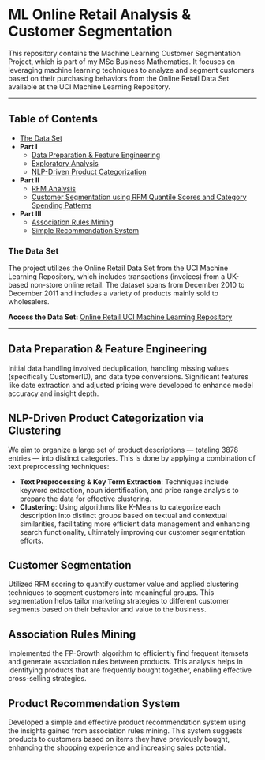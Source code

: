 # ML Online Retail Analysis & Customer Segmentation

This repository contains the Machine Learning Customer Segmentation Project, which is part of my MSc Business Mathematics. 
It focuses on leveraging machine learning techniques to analyze and segment customers based on their purchasing behaviors from the Online Retail Data Set available at the UCI Machine Learning Repository.

***

## Table of Contents
- [The Data Set](#the-data-set)
- **Part I**
  - [Data Preparation & Feature Engineering](#data-preparation--feature-engineering)
  - [Exploratory Analysis](#exploratory-analysis)
  - [NLP-Driven Product Categorization](#nlp-driven-product-categorization)
- **Part II**
  - [RFM Analysis](#rfm-analysis)
  - [Customer Segmentation using RFM Quantile Scores and Category Spending Patterns](#customer-segmentation-using-rfm-quantile-scores-and-category-spending-patterns)
- **Part III**
  - [Association Rules Mining](#association-rules-mining)
  - [Simple Recommendation System](#simple-recommendation-system)

### The Data Set

The project utilizes the Online Retail Data Set from the UCI Machine Learning Repository, which includes transactions (invoices) from a UK-based non-store online retail. 
The dataset spans from December 2010 to December 2011 and includes a variety of products mainly sold to wholesalers.

**Access the Data Set:** [Online Retail UCI Machine Learning Repository](https://archive.ics.uci.edu/ml/datasets/Online+Retail)

***

## Data Preparation & Feature Engineering

Initial data handling involved deduplication, handling missing values (specifically CustomerID), and data type conversions. Significant features like date extraction and adjusted pricing were developed to enhance model accuracy and insight depth.

## NLP-Driven Product Categorization via Clustering

We aim to organize a large set of product descriptions — totaling 3878 entries — into distinct categories. This is done by applying a combination of text preprocessing techniques:
- **Text Preprocessing & Key Term Extraction**: Techniques include keyword extraction, noun identification, and price range analysis to prepare the data for effective clustering.
- **Clustering**: Using algorithms like K-Means to categorize each description into distinct groups based on textual and contextual similarities, facilitating more efficient data management and enhancing search functionality, ultimately improving our customer segmentation efforts.

## Customer Segmentation

Utilized RFM scoring to quantify customer value and applied clustering techniques to segment customers into meaningful groups. This segmentation helps tailor marketing strategies to different customer segments based on their behavior and value to the business.

## Association Rules Mining

Implemented the FP-Growth algorithm to efficiently find frequent itemsets and generate association rules between products. This analysis helps in identifying products that are frequently bought together, enabling effective cross-selling strategies.

## Product Recommendation System

Developed a simple and effective product recommendation system using the insights gained from association rules mining. This system suggests products to customers based on items they have previously bought, enhancing the shopping experience and increasing sales potential.
